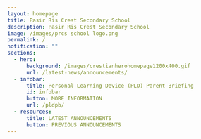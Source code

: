 ```yaml
---
layout: homepage
title: Pasir Ris Crest Secondary School
description: Pasir Ris Crest Secondary School
image: /images/prcs school logo.png
permalink: /
notification: ""
sections:
  - hero:
      background: /images/crestianherohomepage1200x400.gif
      url: /latest-news/announcements/
  - infobar:
      title: Personal Learning Device (PLD) Parent Briefing
      id: infobar
      button: MORE INFORMATION
      url: /pldpb/
  - resources:
      title: LATEST ANNOUNCEMENTS
      button: PREVIOUS ANNOUNCEMENTS
---
```

